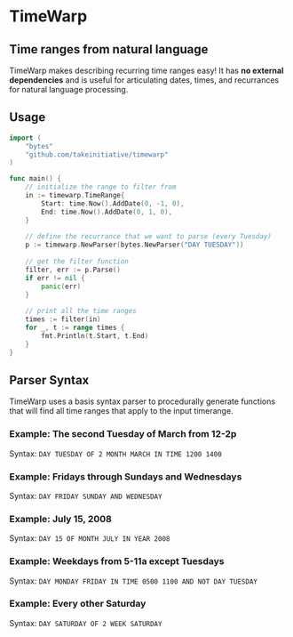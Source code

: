 # TimeWarp
## Time ranges from natural language
TimeWarp makes describing  recurring time ranges easy!  It has **no external dependencies** and is useful for articulating dates, times, and recurrances for natural language processing.

## Usage
```go
import (
    "bytes"
    "github.com/takeinitiative/timewarp"
)

func main() {
    // initialize the range to filter from
    in := timewarp.TimeRange{
        Start: time.Now().AddDate(0, -1, 0), 
        End: time.Now().AddDate(0, 1, 0),
    }
    
    // define the recurrance that we want to parse (every Tuesday)
    p := timewarp.NewParser(bytes.NewParser("DAY TUESDAY"))
    
    // get the filter function
    filter, err := p.Parse()
    if err != nil {
        panic(err)
    }
    
    // print all the time ranges
    times := filter(in)
    for _, t := range times {
        fmt.Println(t.Start, t.End)
    }
}
```

## Parser Syntax
TimeWarp uses a basis syntax parser to procedurally generate functions that will find all time ranges that apply to the input timerange.

### Example: The second Tuesday of March from 12-2p
Syntax: `DAY TUESDAY OF 2 MONTH MARCH IN TIME 1200 1400`

### Example: Fridays through Sundays and Wednesdays
Syntax: `DAY FRIDAY SUNDAY AND WEDNESDAY`

### Example: July 15, 2008
Syntax: `DAY 15 OF MONTH JULY IN YEAR 2008`

### Example: Weekdays from 5-11a except Tuesdays
Syntax: `DAY MONDAY FRIDAY IN TIME 0500 1100 AND NOT DAY TUESDAY`

### Example: Every other Saturday
Syntax: `DAY SATURDAY OF 2 WEEK SATURDAY`
